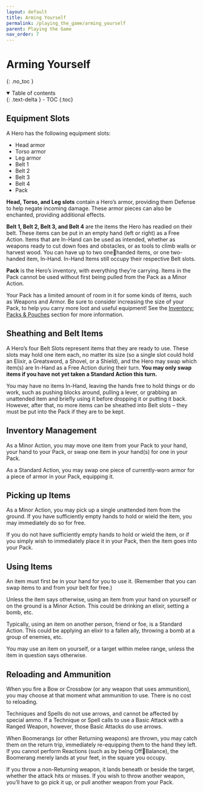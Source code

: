 ```yaml
---
layout: default
title: Arming Yourself
permalink: /playing_the_game/arming_yourself
parent: Playing the Game
nav_order: 7
---
```


# Arming Yourself
{: .no_toc }

<details open markdown="block">
  <summary>
    Table of contents
  </summary>
  {: .text-delta }
- TOC
{:toc}
</details>

## Equipment Slots

A Hero has the following equipment slots:
- Head armor
- Torso armor
- Leg armor
- Belt 1
- Belt 2
- Belt 3
- Belt 4
- Pack

**Head, Torso, and Leg slots** contain a Hero’s armor, providing them Defense to help negate incoming damage. These armor pieces can also be enchanted, providing additional effects.

**Belt 1, Belt 2, Belt 3, and Belt 4** are the items the Hero has readied on their belt. These items can be put in an empty hand (left or right) as a Free Action. Items that are In-Hand can be used as intended, whether as weapons ready to cut down foes and obstacles, or as tools to climb walls or harvest wood. You can have up to two onehanded items, or one two-handed item, In-Hand. In-Hand Items still occupy their respective Belt slots.

**Pack** is the Hero’s inventory, with everything they’re carrying. Items in the Pack cannot be used without first being pulled from the Pack as a Minor Action.

Your Pack has a limited amount of room in it for some kinds of items, such as Weapons and Armor. Be sure to consider increasing the size of your Pack, to help you carry more loot and useful equipment! See the [Inventory: Packs & Pouches]() section for more information.

## Sheathing and Belt Items

A Hero’s four Belt Slots represent items that they are ready to use. These slots may hold one item each, no matter its size (so a single slot could hold an Elixir, a Greatsword, a Shovel, or a Shield), and the Hero may swap which item(s) are In-Hand as a Free Action during their turn. **You may only swap items if you have not yet taken a Standard Action this turn.**

You may have no items In-Hand, leaving the hands free to hold things or do work, such as pushing blocks around, pulling a lever, or grabbing an unattended item and briefly using it before dropping it or putting it back. However, after that, no more items can be sheathed into Belt slots – they must be put into the Pack if they are to be kept.

## Inventory Management

As a Minor Action, you may move one item from your Pack to your hand, your hand to your Pack, or swap one item in your hand(s) for one in your Pack.

As a Standard Action, you may swap one piece of currently-worn armor for a piece of armor in your Pack, equipping it.

## Picking up Items

As a Minor Action, you may pick up a single unattended item from the ground. If you have sufficiently empty hands to hold or wield the item, you may immediately do so for free.

If you do not have sufficiently empty hands to hold or wield the item, or if you simply wish to immediately place it in your Pack, then the item goes into your Pack.

## Using Items

An item must first be in your hand for you to use it. (Remember that you can swap items to and from your belt for free.)

Unless the item says otherwise, using an item from your hand on yourself or on the ground is a Minor Action. This could be drinking an elixir, setting a bomb, etc.

Typically, using an item on another person, friend or foe, is a Standard Action. This could be applying an elixir to a fallen ally, throwing a bomb at a group of enemies, etc.

You may use an item on yourself, or a target within melee range, unless the item in question says otherwise.

## Reloading and Ammunition

When you fire a Bow or Crossbow (or any weapon that uses ammunition), you may choose at that moment what ammunition to use. There is no cost to reloading.

Techniques and Spells do not use arrows, and cannot be affected by special ammo. If a Technique or Spell calls to use a Basic Attack with a Ranged Weapon, however, those Basic Attacks do use arrows.

When Boomerangs (or other Returning weapons) are thrown, you may catch them on the return trip, immediately re-equipping them to the hand they left. If you cannot perform Reactions (such as by being OffBalance), the Boomerang merely lands at your feet, in the square you occupy.

If you throw a non-Returning weapon, it lands beneath or beside the target, whether the attack hits or misses. If you wish to throw another weapon, you’ll have to go pick it up, or pull another weapon from your Pack.